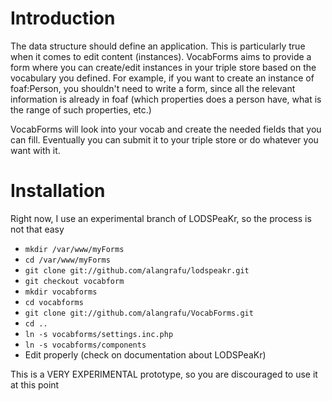 Introduction
============

The data structure should define an application. This is particularly true when it comes to edit content (instances). VocabForms aims to provide a form where you can create/edit instances in your triple store based on the vocabulary you defined. For example, if you want to create an instance of foaf:Person, you shouldn't need to write a form, since all the relevant information is already in foaf (which properties does a person have, what is the range of such properties, etc.)

VocabForms will look into your vocab and create the needed fields that you can fill. Eventually you can submit it to your triple store or do whatever you want with it.

Installation
============

Right now, I use an experimental branch of LODSPeaKr, so the process is not that easy

* `mkdir /var/www/myForms`
* `cd /var/www/myForms`
* `git clone git://github.com/alangrafu/lodspeakr.git`
* `git checkout vocabform`
* `mkdir vocabforms`
* `cd vocabforms`
* `git clone git://github.com/alangrafu/VocabForms.git`
* `cd ..`
* `ln -s vocabforms/settings.inc.php ` 
* `ln -s vocabforms/components ` 
* Edit properly (check on documentation about LODSPeaKr)

This is a VERY EXPERIMENTAL prototype, so you are discouraged to use it at this point
